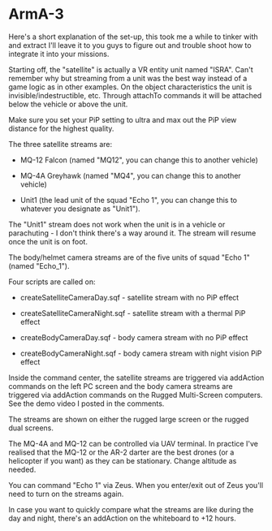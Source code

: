# ArmA-3

Here's a short explanation of the set-up, this took me a while to tinker with and extract I'll leave it to you guys to figure out and trouble shoot how to integrate it into your missions.

Starting off, the "satellite" is actually a VR entity unit named "ISRA". Can't remember why but streaming from a unit was the best way instead of a game logic as in other examples. On the object characteristics the unit is invisible/indestructible, etc. Through attachTo commands it will be attached below the vehicle or above the unit.

Make sure you set your PiP setting to ultra and max out the PiP view distance for the highest quality.

The three satellite streams are: 

- MQ-12 Falcon (named "MQ12", you can change this to another vehicle)

- MQ-4A Greyhawk (named "MQ4", you can change this to another vehicle)

- Unit1 (the lead unit of the squad "Echo 1", you can change this to whatever you designate as "Unit1").

The "Unit1" stream does not work when the unit is in a vehicle or parachuting - I don't think there's a way around it. The stream will resume once the unit is on foot.

The body/helmet camera streams are of the five units of squad "Echo 1" (named "Echo_1").

Four scripts are called on:

- createSatelliteCameraDay.sqf - satellite stream with no PiP effect

- createSatelliteCameraNight.sqf - satellite stream with a thermal PiP effect

- createBodyCameraDay.sqf - body camera stream with no PiP effect

- createBodyCameraNight.sqf - body camera stream with night vision PiP effect

Inside the command center, the satellite streams are triggered via addAction commands on the left PC screen and the body camera streams are triggered via addAction commands on the Rugged Multi-Screen computers. See the demo video I posted in the comments.

The streams are shown on either the rugged large screen or the rugged dual screens. 

The MQ-4A and MQ-12 can be controlled via UAV terminal. In practice I've realised that the MQ-12 or the AR-2 darter are the best drones (or a helicopter if you want) as they can be stationary. Change altitude as needed.

You can command "Echo 1" via Zeus. When you enter/exit out of Zeus you'll need to turn on the streams again. 

In case you want to quickly compare what the streams are like during the day and night, there's an addAction on the whiteboard to +12 hours.
